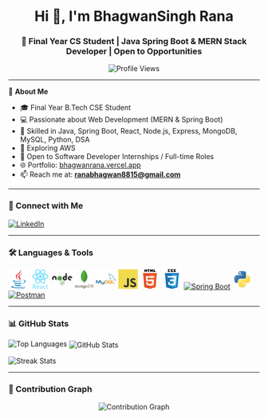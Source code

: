 <h1 align="center">Hi 👋, I'm BhagwanSingh Rana</h1>
<h3 align="center">🚀 Final Year CS Student | Java Spring Boot & MERN Stack Developer | Open to Opportunities</h3>

<p align="center">
  <img src="https://komarev.com/ghpvc/?username=bhagwan8815&label=Profile%20views&color=0e75b6&style=flat" alt="Profile Views" />
</p>

---

🌟 **About Me**

- 🎓 Final Year B.Tech CSE Student  
- 💻 Passionate about Web Development (MERN & Spring Boot)  
- 🔧 Skilled in Java, Spring Boot, React, Node.js, Express, MongoDB, MySQL, Python, DSA  
- 🚀 Exploring AWS 
- 💼 Open to Software Developer Internships / Full-time Roles  
- 🌐 Portfolio: [bhagwanrana.vercel.app](https://bhagwanrana.vercel.app)  
- 📫 Reach me at: **ranabhagwan8815@gmail.com**

---

### 🤝 Connect with Me

<p align="left">
  <a href="https://www.linkedin.com/in/bhagwansingh-rana-264047272/" target="blank">
    <img align="center" src="https://raw.githubusercontent.com/rahuldkjain/github-profile-readme-generator/master/src/images/icons/Social/linked-in-alt.svg" alt="LinkedIn" height="30" width="40" />
  </a>
</p>

---

### 🛠️ Languages & Tools

<p align="left">
  <a href="https://www.java.com"><img src="https://raw.githubusercontent.com/devicons/devicon/master/icons/java/java-original.svg" alt="Java" width="40" height="40"/></a>
  <a href="https://reactjs.org/"><img src="https://raw.githubusercontent.com/devicons/devicon/master/icons/react/react-original-wordmark.svg" alt="React" width="40" height="40"/></a>
  <a href="https://nodejs.org"><img src="https://raw.githubusercontent.com/devicons/devicon/master/icons/nodejs/nodejs-original-wordmark.svg" alt="NodeJS" width="40" height="40"/></a>
  <a href="https://www.mongodb.com/"><img src="https://raw.githubusercontent.com/devicons/devicon/master/icons/mongodb/mongodb-original-wordmark.svg" alt="MongoDB" width="40" height="40"/></a>
  <a href="https://www.mysql.com/"><img src="https://raw.githubusercontent.com/devicons/devicon/master/icons/mysql/mysql-original-wordmark.svg" alt="MySQL" width="40" height="40"/></a>
  <a href="https://developer.mozilla.org/en-US/docs/Web/JavaScript"><img src="https://raw.githubusercontent.com/devicons/devicon/master/icons/javascript/javascript-original.svg" alt="JavaScript" width="40" height="40"/></a>
  <a href="https://www.w3.org/html/"><img src="https://raw.githubusercontent.com/devicons/devicon/master/icons/html5/html5-original-wordmark.svg" alt="HTML" width="40" height="40"/></a>
  <a href="https://www.w3schools.com/css/"><img src="https://raw.githubusercontent.com/devicons/devicon/master/icons/css3/css3-original-wordmark.svg" alt="CSS" width="40" height="40"/></a>
  <a href="https://spring.io/"><img src="https://www.vectorlogo.zone/logos/springio/springio-icon.svg" alt="Spring Boot" width="40" height="40"/></a>
  <a href="https://www.python.org/"><img src="https://raw.githubusercontent.com/devicons/devicon/master/icons/python/python-original.svg" alt="Python" width="40" height="40"/></a>
  <a href="https://postman.com"><img src="https://www.vectorlogo.zone/logos/getpostman/getpostman-icon.svg" alt="Postman" width="40" height="40"/></a>
</p>

---

### 📊 GitHub Stats

<p><img align="left" src="https://github-readme-stats.vercel.app/api/top-langs/?username=bhagwan8815&layout=compact&theme=default" alt="Top Languages" /></p>
<p>&nbsp;<img align="center" src="https://github-readme-stats.vercel.app/api?username=bhagwan8815&show_icons=true&theme=default" alt="GitHub Stats" /></p>
<p><img align="center" src="https://github-readme-streak-stats.herokuapp.com/?user=bhagwan8815&theme=default" alt="Streak Stats" /></p>

---

### 📌 Contribution Graph

<p align="center">
  <img src="https://github-readme-activity-graph.cyclic.app/graph?username=bhagwan8815&bg_color=ffffff&color=000000&line=00b894&point=1abc9c&area=true&hide_border=true" alt="Contribution Graph">
</p>


                                                    
